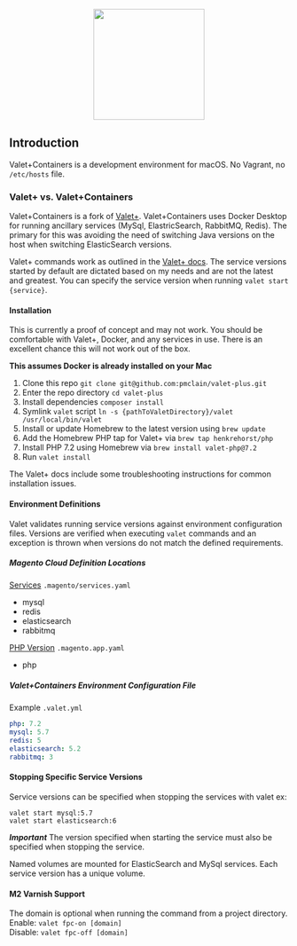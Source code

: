 <p align="center"><img width="200" src="images/logo.png"></p>

## Introduction

Valet+Containers is a development environment for macOS. No Vagrant, no `/etc/hosts` file.

### Valet+ vs. Valet+Containers

Valet+Containers is a fork of [Valet+](https://github.com/weprovide/valet-plus). Valet+Containers uses Docker Desktop
for running ancillary services (MySql, ElastricSearch, RabbitMQ, Redis). The primary for this was avoiding the need of
switching Java versions on the host when switching ElasticSearch versions.

Valet+ commands work as outlined in the [Valet+ docs](https://github.com/weprovide/valet-plus/blob/master/readme.md). The service versions started by default are dictated based on my
needs and are not the latest and greatest. You can specify the service version when running `valet start {service}`.

#### Installation
This is currently a proof of concept and may not work. You should be
comfortable with Valet+, Docker, and any services in use. There is an excellent
chance this will not work out of the box.

**This assumes Docker is already installed on your Mac**
1. Clone this repo `git clone git@github.com:pmclain/valet-plus.git`
2. Enter the repo directory `cd valet-plus`
3. Install dependencies `composer install`
4. Symlink `valet` script `ln -s {pathToValetDirectory}/valet /usr/local/bin/valet`
5. Install or update Homebrew to the latest version using `brew update`
6. Add the Homebrew PHP tap for Valet+ via `brew tap henkrehorst/php`
7. Install PHP 7.2 using Homebrew via `brew install valet-php@7.2`
8. Run `valet install`

The Valet+ docs include some troubleshooting instructions for common
installation issues.

#### Environment Definitions
Valet validates running service versions against environment configuration
files. Versions are verified when executing `valet` commands and an exception
is thrown when versions do not match the defined requirements.

##### Magento Cloud Definition Locations
[Services](https://devdocs.magento.com/guides/v2.3/cloud/project/project-conf-files_services.html) `.magento/services.yaml`  
* mysql
* redis
* elasticsearch
* rabbitmq

[PHP Version](https://devdocs.magento.com/guides/v2.3/cloud/project/project-conf-files_magento-app.html) `.magento.app.yaml`  
* php

##### Valet+Containers Environment Configuration File
Example `.valet.yml`  
```yaml
php: 7.2
mysql: 5.7
redis: 5
elasticsearch: 5.2
rabbitmq: 3
```

#### Stopping Specific Service Versions
Service versions can be specified when stopping the services with valet ex:
```
valet start mysql:5.7
valet start elasticsearch:6
```
***Important***
The version specified when starting the service must also be specified when stopping the service.

Named volumes are mounted for ElasticSearch and MySql services. Each service version has a unique volume.

#### M2 Varnish Support
The domain is optional when running the command from a project directory.  
Enable: `valet fpc-on [domain]`  
Disable: `valet fpc-off [domain]`
